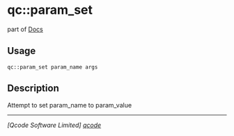 qc::param_set
=============

part of [Docs](.)

Usage
-----
`qc::param_set param_name args`

Description
-----------
Attempt to set param_name to param_value

----------------------------------
*[Qcode Software Limited] [qcode]*

[qcode]: www.qcode.co.uk "Qcode Software"